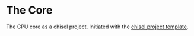 # The Core

The CPU core as a chisel project. Initiated with the [chisel project template](https://github.com/ucb-bar/chisel-template).
